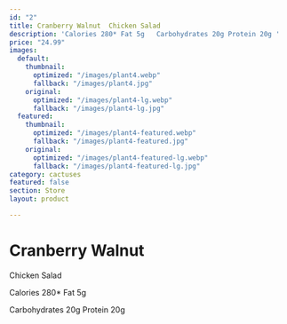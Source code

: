 ```yaml
---
id: "2"
title: Cranberry Walnut  Chicken Salad
description: 'Calories 280* Fat 5g   Carbohydrates 20g Protein 20g '
price: "24.99"
images:
  default:
    thumbnail:
      optimized: "/images/plant4.webp"
      fallback: "/images/plant4.jpg"
    original:
      optimized: "/images/plant4-lg.webp"
      fallback: "/images/plant4-lg.jpg"
  featured:
    thumbnail:
      optimized: "/images/plant4-featured.webp"
      fallback: "/images/plant4-featured.jpg"
    original:
      optimized: "/images/plant4-featured-lg.webp"
      fallback: "/images/plant4-featured-lg.jpg"
category: cactuses
featured: false
section: Store
layout: product

---
```

# Cranberry Walnut   
Chicken Salad

Calories 280* Fat 5g 

Carbohydrates 20g Protein 20g 